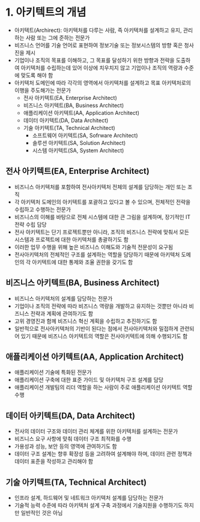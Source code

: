 # 1. 아키텍트의 개념

- 아키텍트(Archirect): 아키텍처를 다루는 사람, 즉 아키텍처를 설계하고 유지, 관리하는 사람 또는 그에 준하는 전문가
- 비즈니스 언어를 기술 언어로 표현하여 정보기술 또는 정보시스템의 방향 혹은 청사진을 제시
- 기업이나 조직의 목표를 이해하고, 그 목표를 달성하기 위한 방향과 전략을 도출하여 아키텍처를 수립하는데 있어 이상에 치우치지 않고 기업이나 조직의 역량과 수준에 맞도록 해야 함
- 아키텍처 도메인에 따라 각각의 영역에서 아키텍처를 설계하고 목표 아키텍처로의 이행을 주도해가는 전문가
    - 전사 아키텍트(EA, Enterprise Architect)
    - 비즈니스 아키텍트(BA, Business Architect)
    - 애플리케이션 아키텍트(AA, Application Architect)
    - 데이터 아키텍트(DA, Data Architect)
    - 기술 아키텍트(TA, Technical Architect)
        - 소프트웨어 아키텍트(SA, Sofrware Architect)
        - 솔루션 아키텍트(SA, Solution Architect)
        - 시스템 아키텍트(SA, System Architect)

## 전사 아키텍트(EA, Enterprise Architect)

- 비즈니스 아키텍처를 포함하여 전사아키텍처 전체의 설계를 담당하는 개인 또는 조직
- 각 아키텍처 도메인의 아키텍트를 포괄하고 있다고 볼 수 있으며, 전체적인 전략을 수립하고 수행하는 전문가
- 비즈니스의 이해를 바탕으로 전체 시스템에 대한 큰 그림을 설계하며, 장기적인 IT 전략 수립 담당
- 전사 아키텍트는 단기 프로젝트뿐만 아니라, 조직의 비즈니스 전략에 맞춰서 모든 시스템과 프로젝트에 대한 아키텍처를 총괄하기도 함
- 이러한 업무 수행을 위해 높은 비즈니스 이해도와 기술적 전문성이 요구됨
- 전사아키텍처의 전체적인 구조를 설계하는 역할을 담당하기 때문에 아키텍처 도메인의 각 아키텍트에 대한 통제와 조율 권한을 갖기도 함

## 비즈니스 아키텍트(BA, Business Architect)

- 비즈니스 아키텍처의 설계를 담당하는 전문가
- 기업이나 조직의 전략에 따라 비즈니스 역량을 개발하고 유지하는 것뿐만 아니라 비즈니스 전략과 계획에 관여하기도 함
- 고위 경영진과 함께 비즈니스 혁신 계획을 수립하고 추진하기도 함
- 일반적으로 전사아키텍처의 기반이 된다는 점에서 전사아키텍처와 밀접하게 관련되어 있기 때문에 비즈니스 아키텍트의 역할은 전사아키텍트에 의해 수행되기도 함

## 애플리케이션 아키텍트(AA, Application Architect)

- 애플리케이션 기술에 특화된 전문가
- 애플리케이션 구축에 대한 표준 가이드 및 아키텍처 구조 설계를 담당
- 애플리케이션 개발팀의 리더 역할을 하는 사람이 주로 애플리케이션 아키텍트 역할 수행

## 데이터 아키텍트(DA, Data Architect)

- 전사의 데이터 구조와 데이터 관리 체계를 위한 아키텍처를 설계하는 전문가
- 비즈니스 요구 사항에 맞춰 데이터 구조 최적화를 수행
- 가용성과 성능, 보안 등의 영역에 관여하기도 함
- 데이터 구조 설계는 향후 확장성 등을 고려하여 설계해야 하며, 데이터 관련 정책과 데이터 표준을 작성하고 관리해야 함

## 기술 아키텍트(TA, Technical Architect)

- 인프라 설계, 하드웨어 및 네트워크 아키텍처 설계를 담당하는 전문가
- 기술적 능력 수준에 따라 아키텍처 설계 구축 과정에서 기술지원을 수행하기도 하지만 일반적인 것은 아님